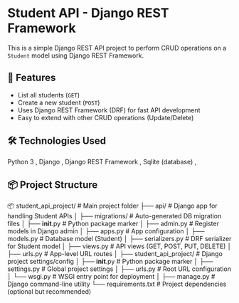 # Student API - Django REST Framework

This is a simple Django REST API project to perform CRUD operations on a `Student` model using Django REST Framework.

## 🚀 Features

- List all students (`GET`)
- Create a new student (`POST`)
- Uses Django REST Framework (DRF) for fast API development
- Easy to extend with other CRUD operations (Update/Delete)

## 🛠 Technologies Used
Python 3 ,
Django ,
Django REST Framework ,
Sqlite (database) ,


## 📦 Project Structure
📦 student_api_project/               # Main project folder
├── api/                              # Django app for handling Student APIs
│   ├── migrations/                   # Auto-generated DB migration files
│   ├── __init__.py                   # Python package marker
│   ├── admin.py                      # Register models in Django admin
│   ├── apps.py                       # App configuration
│   ├── models.py                     # Database model (Student)
│   ├── serializers.py                # DRF serializer for Student model
│   ├── views.py                      # API views (GET, POST, PUT, DELETE)
│   ├── urls.py                       # App-level URL routes
│
├── student_api_project/             # Django project settings/config
│   ├── __init__.py                   # Python package marker
│   ├── settings.py                   # Global project settings
│   ├── urls.py                       # Root URL configuration
│   └── wsgi.py                       # WSGI entry point for deployment
│
├── manage.py                         # Django command-line utility
└── requirements.txt                  # Project dependencies (optional but recommended)



